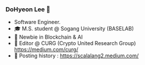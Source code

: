 ### DoHyeon Lee 👋
- Software Engineer.
- 🎓 M.S. student @ Sogang University (BASELAB)
- 🌱 Newbie in Blockchain & AI
- 📓 Editor @ CURG (Crypto United Research Group) https://medium.com/curg/
- 📓 Posting history : https://scalalang2.medium.com/
